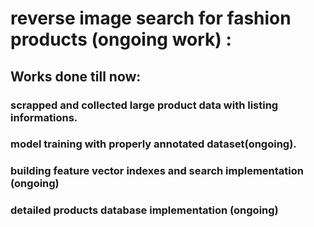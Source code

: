 # reverse image search for fashion products (ongoing work) :
## Works done till now:
### scrapped and collected large product data with listing informations.
### model training with properly annotated dataset(ongoing).
### building feature vector indexes and search implementation (ongoing)
### detailed products database implementation (ongoing)
